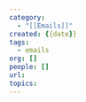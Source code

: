 ```yaml
---
category:
  - "[[Emails]]"
created: {{date}}
tags:
  - emails
org: []
people: []
url: 
topics:
---
```

